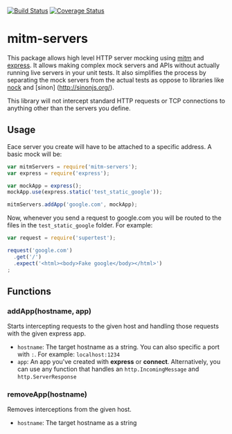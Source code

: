 [![Build Status](https://travis-ci.org/nice-shot/node-mitm-servers.svg?branch=master)](https://travis-ci.org/nice-shot/node-mitm-servers)
[![Coverage Status](https://coveralls.io/repos/nice-shot/node-mitm-servers/badge.svg?branch=master)](https://coveralls.io/r/nice-shot/node-mitm-servers?branch=master)

# mitm-servers
This package allows high level HTTP server mocking using [mitm](https://github.com/moll/node-mitm)
and [express](http://expressjs.com/). It allows making complex mock servers and APIs without actually
running live servers in your unit tests. It also simplifies the process by separating the mock servers
from the actual tests as oppose to libraries like [nock](https://github.com/pgte/nock) and [sinon]
(http://sinonjs.org/).

This library will not intercept standard HTTP requests or TCP connections to anything other than the 
servers you define.

## Usage
Eace server you create will have to be attached to a specific address. A basic mock will be:
```js
var mitmServers = require('mitm-servers');
var express = require('express');

var mockApp = express();
mockApp.use(express.static('test_static_google'));

mitmServers.addApp('google.com', mockApp);
```
Now, whenever you send a request to google.com you will be routed to the files in the `test_static_google`
folder. For example:
```js
var request = require('supertest');

request('google.com')
  .get('/')
  .expect('<html><body>Fake google</body></html>')
;
```

## Functions
### addApp(hostname, app)
Starts intercepting requests to the given host and handling those requests with the given express app.
* `hostname`: The target hostname as a string. You can also specific a port with `:`.
  For example: `localhost:1234`
* `app`: An app you've created with **express** or **connect**. Alternatively, you can use any function
  that handles an `http.IncomingMessage` and `http.ServerResponse`

### removeApp(hostname)
Removes interceptions from the given host.
* `hostname`: The target hostname as a string
